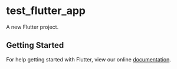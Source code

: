 # test_flutter_app

A new Flutter project.

## Getting Started

For help getting started with Flutter, view our online
[documentation](https://flutter.io/).
